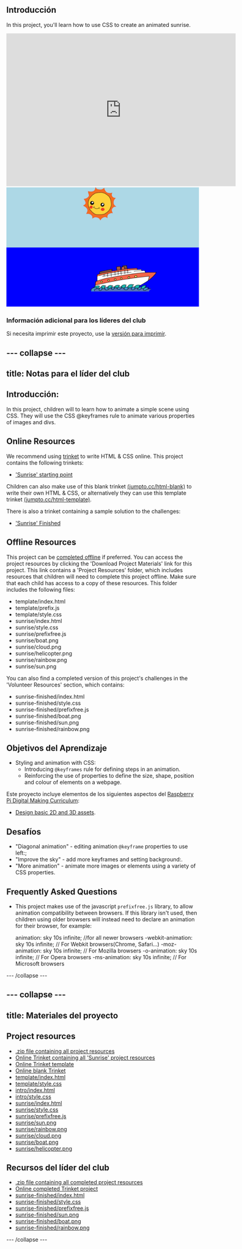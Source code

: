 ## Introducción

In this project, you'll learn how to use CSS to create an animated sunrise.

<div class="trinket">
  <iframe src="https://trinket.io/embed/html/abcc0284a3?outputOnly=true&start=result" width="600" height="400" frameborder="0" marginwidth="0" marginheight="0" allowfullscreen>
  </iframe>
  <img src="images/sunrise-final.png">
</div>

### Información adicional para los líderes del club

Si necesita imprimir este proyecto, use la [versión para imprimir](https://projects.raspberrypi.org/en/projects/sunrise/print).

## \--- collapse \---

## title: Notas para el líder del club

## Introducción:

In this project, children will to learn how to animate a simple scene using CSS. They will use the CSS @keyframes rule to animate various properties of images and divs.

## Online Resources

We recommend using [trinket](https://trinket.io/) to write HTML & CSS online. This project contains the following trinkets:

+ ['Sunrise' starting point](http://jumpto.cc/web-sunrise)

Children can also make use of this blank trinket [(jumpto.cc/html-blank)](http://jumpto.cc/html-blank) to write their own HTML & CSS, or alternatively they can use this template trinket [(jumpto.cc/html-template)](http://jumpto.cc/html-template).

There is also a trinket containing a sample solution to the challenges:

+ ['Sunrise' Finished](https://trinket.io/html/abcc0284a3)

## Offline Resources

This project can be [completed offline](../offline.html) if preferred. You can access the project resources by clicking the 'Download Project Materials' link for this project. This link contains a 'Project Resources' folder, which includes resources that children will need to complete this project offline. Make sure that each child has access to a copy of these resources. This folder includes the following files:

+ template/index.html
+ template/prefix.js
+ template/style.css
+ sunrise/index.html
+ sunrise/style.css
+ sunrise/prefixfree.js
+ sunrise/boat.png
+ sunrise/cloud.png
+ sunrise/helicopter.png
+ sunrise/rainbow.png
+ sunrise/sun.png

You can also find a completed version of this project's challenges in the 'Volunteer Resources' section, which contains:

+ sunrise-finished/index.html
+ sunrise-finished/style.css
+ sunrise-finished/prefixfree.js
+ sunrise-finished/boat.png
+ sunrise-finished/sun.png
+ sunrise-finished/rainbow.png

## Objetivos del Aprendizaje

+ Styling and animation with CSS: 
    + Introducing `@keyframes` rule for defining steps in an animation.
    + Reinforcing the use of properties to define the size, shape, position and colour of elements on a webpage.

Este proyecto incluye elementos de los siguientes aspectos del [Raspberry Pi Digital Making Curriculum](http://rpf.io/curriculum):

+ [Design basic 2D and 3D assets](https://www.raspberrypi.org/curriculum/design/creator).

## Desafíos

+ "Diagonal animation" - editing animation `@keyframe` properties to use left:;
+ "Improve the sky" - add more keyframes and setting background:.
+ "More animation" - animate more images or elements using a variety of CSS properties. 

## Frequently Asked Questions

+ This project makes use of the javascript `prefixfree.js` library, to allow animation compatibility between browsers. If this library isn't used, then children using older browsers will instead need to declare an animation for their browser, for example:

    animation: sky 10s infinite;            //for all newer browsers
    -webkit-animation: sky 10s infinite;    // For Webkit browsers(Chrome, Safari...)
    -moz-animation: sky 10s infinite;       // For Mozilla browsers
    -o-animation: sky 10s infinite;         // For Opera browsers
    -ms-animation: sky 10s infinite;        // For Microsoft browsers 
    

\--- /collapse \---

## \--- collapse \---

## title: Materiales del proyecto

## Project resources

+ [.zip file containing all project resources](https://github.com/raspberrypilearning/sunrise/raw/master/en/resources/sunrise-project-resources.zip)
+ [Online Trinket containing all 'Sunrise' project resources](http://jumpto.cc/web-sunrise)
+ [Online Trinket template](http://jumpto.cc/trinket-template)
+ [Online blank Trinket](http://jumpto.cc/trinket-blank)
+ [template/index.html](https://github.com/raspberrypilearning/sunrise/raw/master/en/resources/template-index.html)
+ [template/style.css](https://github.com/raspberrypilearning/sunrise/raw/master/en/resources/template-style.css)
+ [intro/index.html](https://github.com/raspberrypilearning/sunrise/raw/master/en/resources/intro-index.html)
+ [intro/style.css](https://github.com/raspberrypilearning/sunrise/raw/master/en/resources/intro-style.css)
+ [sunrise/index.html](https://github.com/raspberrypilearning/sunrise/raw/master/en/resources/sunrise-index.html)
+ [sunrise/style.css](https://github.com/raspberrypilearning/sunrise/raw/master/en/resources/sunrise-style.css)
+ [sunrise/prefixfree.js](https://github.com/raspberrypilearning/sunrise/raw/master/en/resources/sunrise-prefixfree.js)
+ [sunrise/sun.png](https://github.com/raspberrypilearning/sunrise/raw/master/en/resources/sunrise-sun.png)
+ [sunrise/rainbow.png](https://github.com/raspberrypilearning/sunrise/raw/master/en/resources/sunrise-rainbow.png)
+ [sunrise/cloud.png](https://github.com/raspberrypilearning/sunrise/raw/master/en/resources/sunrise-cloud.png)
+ [sunrise/boat.png](https://github.com/raspberrypilearning/sunrise/raw/master/en/resources/sunrise-boat.png)
+ [sunrise/helicopter.png](https://github.com/raspberrypilearning/sunrise/raw/master/en/resources/sunrise-helicopter.png)

## Recursos del líder del club

+ [.zip file containing all completed project resources](https://github.com/raspberrypilearning/sunrise/raw/master/en/resources/sunrise-volunteer-resources.zip)
+ [Online completed Trinket project](https://trinket.io/html/abcc0284a3)
+ [sunrise-finished/index.html](https://github.com/raspberrypilearning/sunrise/raw/master/en/resources/sunrise-finished-index.html)
+ [sunrise-finished/style.css](https://github.com/raspberrypilearning/sunrise/raw/master/en/resources/sunrise-finished-style.css)
+ [sunrise-finished/prefixfree.js](https://github.com/raspberrypilearning/sunrise/raw/master/en/resources/sunrise-finished-prefixfree.js)
+ [sunrise-finished/sun.png](https://github.com/raspberrypilearning/sunrise/raw/master/en/resources/sunrise-finished-sun.png)
+ [sunrise-finished/boat.png](https://github.com/raspberrypilearning/sunrise/raw/master/en/resources/sunrise-finished-boat.png)
+ [sunrise-finished/rainbow.png](https://github.com/raspberrypilearning/sunrise/raw/master/en/resources/sunrise-finished-rainbow.png)

\--- /collapse \---